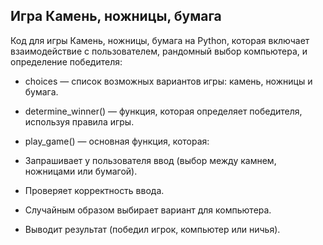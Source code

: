 ## Игра Камень, ножницы, бумага

Код для игры Камень, ножницы, бумага на Python, которая включает взаимодействие с пользователем, рандомный выбор компьютера, и определение победителя:

- choices — список возможных вариантов игры: камень, ножницы и бумага.
- determine_winner() — функция, которая определяет победителя, используя правила игры.
- play_game() — основная функция, которая:
  
- Запрашивает у пользователя ввод (выбор между камнем, ножницами или бумагой).
- Проверяет корректность ввода.
- Случайным образом выбирает вариант для компьютера.
- Выводит результат (победил игрок, компьютер или ничья).
